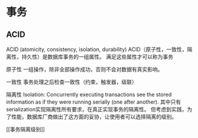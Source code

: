 # 事务
## ACID
ACID (atomicity, consistency, isolation, durability) 
ACID（原子性，一致性，隔离性，持久性）是数据库事务的一组属性。
满足这些属性才可以称为事务

原子性
一组操作，除非全部操作成功，否则不会对数据有真实影响。

一致性
事务处理之后检查一致性（约束，触发器，级联）

隔离性
Isolation: Concurrently executing transactions see the stored information as if they were running serially (one after another).
其中只有serialization实现隔离性所有要求，在真正实现事务的隔离性。
但考虑到实践，为了性能，数据库厂商做出了这方面的妥协，让使用者可以选择隔离的级别。

[[事务隔离级别]]